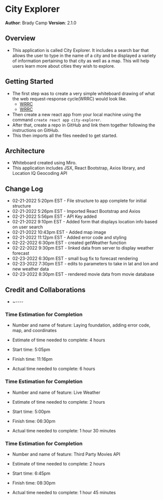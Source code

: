 # City Explorer

**Author**: Brady Camp
**Version**: 2.1.0

## Overview

- This application is called City Explorer. It includes a search bar that allows the user to type in the name of a city and be displayed a variety of information pertaining to that city as well as a map. This will help users learn more about cities they wish to explore.

## Getting Started

- The first step was to create a very simple whiteboard drawing of what the web request-response cycle(WRRC) would look like.
  - [WRRC](/city-explorer-wrrc.jpg)
  - [WRRC](/WRRC.png)
- Then create a new react app from your local machine using the command `create react app city-explorer`.
- After that, create a repo in GitHub and link them together following the instructions on GitHub.
- This then imports all the files needed to get started.

## Architecture

- Whiteboard created using Miro.
- This application includes JSX, React Bootstrap, Axios library, and Location IQ Geocoding API

## Change Log

- 02-21-2022 5:20pm EST - File structure to app complete for initial structure
- 02-21-2022 5:26pm EST - Imported React Bootstrap and Axios
- 02-21-2022 5:56pm EST - API Key added
- 02-21-2022 9:10pm EST - Added form that displays location info based on user search
- 02-21-2022 10:43pm EST - Added map image
- 02-21-2022 11:12pm EST - Added error code and styling
- 02-22-2022 6:30pm EST - created getWeather function
- 02-22-2022 9:30pm EST - linked data from server to display weather forecast
- 02-23-2022 6:30pm EST - small bug fix to forecast rendering
- 02-23-2022 7:30pm EST - edits to parameters to take in lat and lon and new weather data
- 02-23-2022 8:30pm EST - rendered movie data from movie database

## Credit and Collaborations

- ~----

### Time Estimation for Completion

- Number and name of feature: Laying foundation, adding error code, map, and coordinates

- Estimate of time needed to complete: 4 hours

- Start time: 5:05pm

- Finish time: 11:16pm

- Actual time needed to complete: 6 hours

### Time Estimation for Completion

- Number and name of feature: Live Weather 

- Estimate of time needed to complete: 2 hours

- Start time: 5:00pm

- Finish time: 06:30pm

- Actual time needed to complete: 1 hour 30 minutes

### Time Estimation for Completion

- Number and name of feature: Third Party Movies API 

- Estimate of time needed to complete: 2 hours

- Start time: 6:45pm

- Finish time: 08:30pm

- Actual time needed to complete: 1 hour 45 minutes
